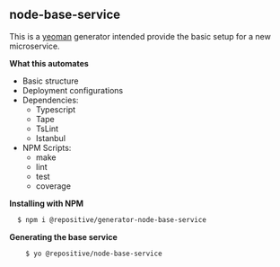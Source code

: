 ## node-base-service

This is a [yeoman](http://yeoman.io) generator intended provide the basic setup for a new microservice.

**What this automates**
- Basic structure
- Deployment configurations
- Dependencies:
    - Typescript
    - Tape
    - TsLint
    - Istanbul
- NPM Scripts:
    - make
    - lint
    - test
    - coverage

**Installing with NPM**
```bash
  $ npm i @repositive/generator-node-base-service
```

**Generating the base service**

```bash
    $ yo @repositive/node-base-service
```
